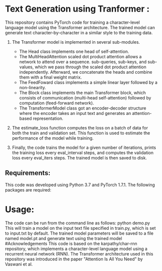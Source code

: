 # Text Generation using Tranformer : 
This repository contains PyTorch code for training a character-level language model using the Transformer architecture. The trained model can generate text character-by-character in a similar style to the training data.

1) The Transformer model is implemented in several sub-modules.
    * The Head class implements one head of self-attention. 
    * The MultiHeadAttention scaled dot product attention allows a network to attend over a sequence. sub-queries, sub-keys, and sub-values, which we pass through the scaled dot product attention independently. Afterward, we concatenate the heads and combine them with a final weight matrix.
    * The FeedFoward class implements a simple linear layer followed by a non-linearity. 
    * The Block class implements the main Transformer block, which consists of communication (multi-head self-attention) followed by computation (feed-forward network). 
    * The TransformerModel class got an encoder-decoder structure where the encoder takes an input text and generates an attention-based representation.
    

2) The estimate_loss function computes the loss on a batch of data for both the train and validation set. This function is used to estimate the performance of the model while training.

3) Finally, the code trains the model for a given number of iterations, prints the training loss every eval_interval steps, and computes the validation loss every eval_iters steps. The trained model is then saved to disk.

## Requirements:
This code was developed using Python 3.7 and PyTorch 1.7.1. The following packages are required:


# Usage:
The code can be run from the command line as follows:
python demo.py This will train a model on the input text file specified in train.py, which is set to input.txt by default. The trained model parameters will be saved to a file named model.pt and generate text using the trained model
#Acknowledgements
This code is based on the karpathy/char-rnn repository, which implements a character-level language model using a recurrent neural network (RNN). The Transformer architecture used in this repository was introduced in the paper "Attention Is All You Need" by Vaswani et al.
